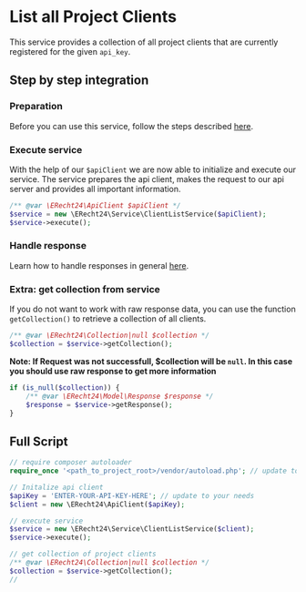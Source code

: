 # List all Project Clients
This service provides a collection of all project clients that are currently registered for the given `api_key`. 

## Step by step integration
### Preparation
Before you can use this service, follow the steps described [here](../preparation.md).

### Execute service
With the help of our `$apiClient` we are now able to initialize and execute our service.
The service prepares the api client, makes the request to our api server and provides all important information.

```php
/** @var \ERecht24\ApiClient $apiClient */
$service = new \ERecht24\Service\ClientListService($apiClient);
$service->execute();
```

### Handle response
Learn how to handle responses in general [here](../handle_api_responses.md).

### Extra: get collection from service
If you do not want to work with raw response data, you can use the function `getCollection()` to retrieve a collection of all clients.

```php
/** @var \ERecht24\Collection|null $collection */
$collection = $service->getCollection();
```
**Note: If Request was not successfull, $collection will be `null`. In this case you should use raw response to get more information**

```php
if (is_null($collection)) {
    /** @var \ERecht24\Model\Response $response */
    $response = $service->getResponse();
}
```


## Full Script

```php
// require composer autoloader
require_once '<path_to_project_root>/vendor/autoload.php'; // update to your needs

// Initalize api client
$apiKey = 'ENTER-YOUR-API-KEY-HERE'; // update to your needs
$client = new \ERecht24\ApiClient($apiKey);

// execute service
$service = new \ERecht24\Service\ClientListService($client);
$service->execute();

// get collection of project clients
/** @var \ERecht24\Collection|null $collection */
$collection = $service->getCollection();
// 
```